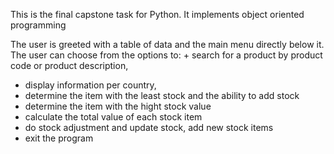 This is the final capstone task for Python. It implements object oriented programming

The user is greeted with a table of data and the main menu directly below it. The user can choose from the options to: + search for a product by product code or product description, 
+ display information per country,
+ determine the item with the least stock and the ability to add stock
+ determine the item with the hight stock value
+ calculate the total value of each stock item
+ do stock adjustment and update stock, add new stock items
+ exit the program
